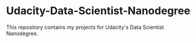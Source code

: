 # Udacity-Data-Scientist-Nanodegree
This repository contains my projects for Udacity's Data Scientist Nanodegree.
